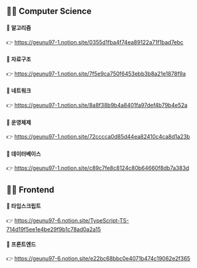 ## 🧑‍💻 Computer Science

#### 📂 알고리즘 
👉 https://geunu97-1.notion.site/0355d1fba4f74ea89122a71f1bad7ebc

#### 📂 자료구조 
👉 https://geunu97-1.notion.site/7f5e9ca750f6453ebb3b8a21e1878f9a

#### 📂 네트워크 
👉 https://geunu97-1.notion.site/8a8f38b9b4a8401fa97def4b79b4e52a

#### 📂 운영체제 
👉 https://geunu97-1.notion.site/72cccca0d85d44ea82410c4ca8d1a23b

#### 📂 데이터베이스 
👉 https://geunu97-1.notion.site/c89c7fe8c8124c80b64660f8db7a383d

## 👨‍💻 Frontend

#### 📂 타입스크립트
👉 https://geunu97-6.notion.site/TypeScript-TS-714d19f5ee1e4be29f9b1c78ad0a2a15

#### 📂 프론트엔드 
👉 https://geunu97-6.notion.site/e22bc68bbc0e4071b474c19062e2f365
